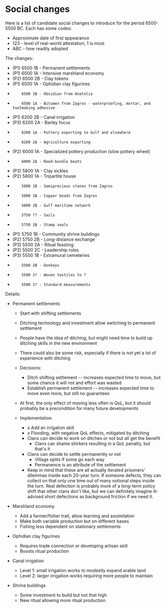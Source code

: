 # Social changes

Here is a list of candidate social changes to introduce for the
period 6500-5500 BC. Each has some codes:

*    Approximate date of first appearance
*    123 - level of real-world attestation, 1 is most
*    ABC - how readily adopted

The changes:

*    (P1) 6500 1B - Permanent settlements
*    (P1) 6500 1A - Intensive marshland economy
*    (P2) 6500 2B - Clay tokens
*    (P1) 6500 1A - Ophidian clay figurines
*         6500 1B - Obsidian from Anatolia
*         6500 1A - Bitumen from Zagros - waterproofing, mortar, and toolmaking adhesive
*    (P1) 6200 2B - Canal irrigation
*    (P3) 6200 2A - Barley focus
*         6200 1A - Pottery exporting to Gulf and elsewhere
*         6200 2A - Agriculture exporting
*    (P2) 6000 1A - Specialized pottery production (slow pottery wheel)
*         6000 2A - Reed-bundle boats 
*    (P3) 5800 1A - Clay sickles
*    (P2) 5800 1A - Tripartite house
*         5800 1B - Semiprecious stones from Zagros
*         5800 1B - Copper beads from Zagros
*         5800 2B - Gulf maritime network
*         5750 ?? - Sails
*         5750 1B - Stamp seals
*    (P1) 5750 1B - Community shrine buildings
*    (P2) 5750 2B - Long-distance exchange
*    (P3) 5500 2A - Ritual feasting
*    (P2) 5500 2C - Leadership roles
*    (P3) 5500 1B - Extramural cemeteries
*         5500 2B - Donkeys
*         5500 3? - Woven textiles to ?
*         5500 3? - Standard measurements

Details:

*   Permanent settlements

    *   Start with shifting settlements
    *   Ditching technology and investment allow switching to permanent settlement
    
    *   People have the idea of ditching, but might need time to build up ditching
        skills in the new environment
    *   There could also be some risk, especially if there is not yet a lot of
        experience with ditching
    *   Decisions:
        
        *   Ditch shifting settlement -- increases expected time to move, but some
            chance it will not and effort was wasted
        *   Establish permanent settlement -- increases expected time to move even
            more, but still no guarantees

    *   At first, the only effect of moving less often is QoL, but it should probably
        be a precondition for many future developments

    *   Implementation

        *   x Add an irrigation skill
        *   x Flooding, with negative QoL effects, mitigated by ditching
        *   Clans can decide to work on ditches or not but all get the benefit
            *   Clans can shame shirkers resulting in a QoL penalty, but that's it
        *   Clans can decide to settle permanently or not
            *   Village splits if some go each way
            *   Permanence is an attribute of the settlement
        *   Keep in mind that these are all actually iterated prisoners' dilemmas
            inside each 20-year turn. If someone defects, they can collect on that
            only one time out of many notional steps inside the turn. Real defection
            is probably more of a long-term policy shift that other clans don't like,
            but we can definitely imagine ill-advised short defections as background
            friction if we need it.

*   Marshland economy

    *   Add a farmer/fisher trait, allow learning and assimilation
    *   Make both variable production but on different bases
    *   Fishing less dependent on stationary settlements
     
*   Ophidian clay figurines

    *   Requires trade connection or developing artisan skill
    *   Boosts ritual production

*   Canal irrigation
    *   Level 1: small irrigation works to modestly expand arable land
    *   Level 2: larger irrigation works requiring more people to maintain

*   Shrine buildings

    *   Some investment to build but not that high
    *   New ritual allowing more ritual production